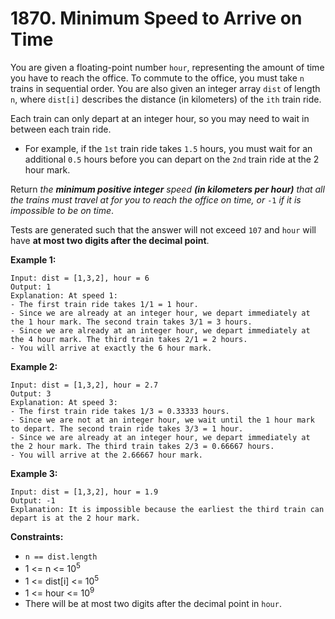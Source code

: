 # 1870. Minimum Speed to Arrive on Time

You are given a floating-point number `hour`, representing the amount of time you have to reach the office. To commute to the office, you must take `n` trains in sequential order. You are also given an integer array `dist` of length `n`, where `dist[i]` describes the distance (in kilometers) of the `ith` train ride.

Each train can only depart at an integer hour, so you may need to wait in between each train ride.

- For example, if the `1st` train ride takes `1.5` hours, you must wait for an additional `0.5` hours before you can depart on the `2nd` train ride at the 2 hour mark.

Return *the **minimum positive integer** speed **(in kilometers per hour)** that all the trains must travel at for you to reach the office on time, or* `-1` *if it is impossible to be on time*.

Tests are generated such that the answer will not exceed `107` and `hour` will have **at most two digits after the decimal point**.

 

**Example 1:**

```
Input: dist = [1,3,2], hour = 6
Output: 1
Explanation: At speed 1:
- The first train ride takes 1/1 = 1 hour.
- Since we are already at an integer hour, we depart immediately at the 1 hour mark. The second train takes 3/1 = 3 hours.
- Since we are already at an integer hour, we depart immediately at the 4 hour mark. The third train takes 2/1 = 2 hours.
- You will arrive at exactly the 6 hour mark.
```

**Example 2:**

```
Input: dist = [1,3,2], hour = 2.7
Output: 3
Explanation: At speed 3:
- The first train ride takes 1/3 = 0.33333 hours.
- Since we are not at an integer hour, we wait until the 1 hour mark to depart. The second train ride takes 3/3 = 1 hour.
- Since we are already at an integer hour, we depart immediately at the 2 hour mark. The third train takes 2/3 = 0.66667 hours.
- You will arrive at the 2.66667 hour mark.
```

**Example 3:**

```
Input: dist = [1,3,2], hour = 1.9
Output: -1
Explanation: It is impossible because the earliest the third train can depart is at the 2 hour mark.
```

 

**Constraints:**

- `n == dist.length`
- 1 <= n <= 10<sup>5</sup>
- 1 <= dist[i] <= 10<sup>5</sup>
- 1 <= hour <= 10<sup>9</sup>
- There will be at most two digits after the decimal point in `hour`.

